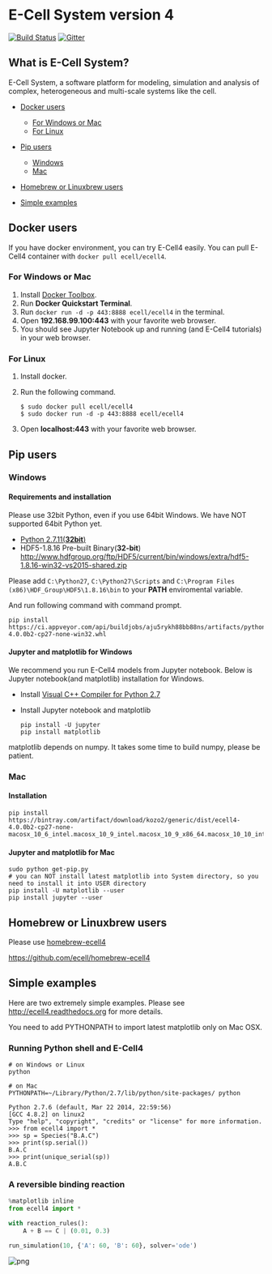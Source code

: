 E-Cell System version 4
=======================

[![Build Status](https://travis-ci.org/ecell/ecell4.svg?branch=develop)](https://travis-ci.org/ecell/ecell4)
[![Gitter](https://badges.gitter.im/Join%20Chat.svg)](https://gitter.im/ecell/ecell4?utm_source=badge&utm_medium=badge&utm_campaign=pr-badge)

## What is E-Cell System?

E-Cell System, a software platform for modeling, simulation and analysis of complex, heterogeneous and multi-scale systems like the cell.

- [Docker users](#docker-users)
    - [For Windows or Mac](#for-windows-or-mac)
    - [For Linux](#for-linux)

- [Pip users](#pip-users)
    - [Windows](#windows)
    - [Mac](#mac)

- [Homebrew or Linuxbrew users](#homebrew-or-linuxbrew-users)

- [Simple examples](#simple-examples)

Docker users
------------

If you have docker environment, you can try E-Cell4 easily.
You can pull E-Cell4 container with `docker pull ecell/ecell4`.

### For Windows or Mac

1. Install [Docker Toolbox](https://www.docker.com/toolbox).
2. Run **Docker Quickstart Terminal**.
3. Run `docker run -d -p 443:8888 ecell/ecell4` in the terminal.
4. Open **192.168.99.100:443** with your favorite web browser.  
5. You should see Jupyter Notebook up and running (and E-Cell4 tutorials) in your web browser.

### For Linux

1. Install docker.
2. Run the following command.

    ```shell
    $ sudo docker pull ecell/ecell4
    $ sudo docker run -d -p 443:8888 ecell/ecell4
    ```

3. Open **localhost:443** with your favorite web browser.


Pip users
---------

### Windows

#### Requirements and installation

Please use 32bit Python, even if you use 64bit Windows.
We have NOT supported 64bit Python yet.

- [Python 2.7.11(**32bit**)](https://www.python.org/ftp/python/2.7.11/python-2.7.11.msi)
- HDF5-1.8.16 Pre-built Binary(**32-bit**) http://www.hdfgroup.org/ftp/HDF5/current/bin/windows/extra/hdf5-1.8.16-win32-vs2015-shared.zip

Please add `C:\Python27`, `C:\Python27\Scripts` and `C:\Program Files (x86)\HDF_Group\HDF5\1.8.16\bin` to your **PATH** enviromental variable.

And run following command with command prompt.
```shell
pip install https://ci.appveyor.com/api/buildjobs/aju5rykh88bb88ns/artifacts/python/dist/ecell4-4.0.0b2-cp27-none-win32.whl
```

#### Jupyter and matplotlib for Windows
We recommend you run E-Cell4 models from Jupyter notebook.
Below is Jupyter notebook(and matplotlib) installation for Windows.

- Install [Visual C++ Compiler for Python 2.7](http://aka.ms/vcpython27)
- Install Jupyter notebook and matplotlib

  ```shell
  pip install -U jupyter
  pip install matplotlib
  ```

matplotlib depends on numpy. It takes some time to build numpy, please be patient.

### Mac

#### Installation

```shell
pip install https://bintray.com/artifact/download/kozo2/generic/dist/ecell4-4.0.0b2-cp27-none-macosx_10_6_intel.macosx_10_9_intel.macosx_10_9_x86_64.macosx_10_10_intel.macosx_10_10_x86_64.whl
```

#### Jupyter and matplotlib for Mac

```shell
sudo python get-pip.py
# you can NOT install latest matplotlib into System directory, so you need to install it into USER directory
pip install -U matplotlib --user
pip install jupyter --user
```


Homebrew or Linuxbrew users
---------------------------

Please use [homebrew-ecell4](https://github.com/ecell/homebrew-ecell4)

https://github.com/ecell/homebrew-ecell4


Simple examples
---------------

Here are two extremely simple examples.
Please see http://ecell4.readthedocs.org for more details.

You need to add PYTHONPATH to import latest matplotlib only on Mac OSX.

### Running Python shell and E-Cell4

```shell
# on Windows or Linux
python

# on Mac
PYTHONPATH=~/Library/Python/2.7/lib/python/site-packages/ python
```

```
Python 2.7.6 (default, Mar 22 2014, 22:59:56)
[GCC 4.8.2] on linux2
Type "help", "copyright", "credits" or "license" for more information.
>>> from ecell4 import *
>>> sp = Species("B.A.C")
>>> print(sp.serial())
B.A.C
>>> print(unique_serial(sp))
A.B.C
```

### A reversible binding reaction

```python
%matplotlib inline
from ecell4 import *

with reaction_rules():
    A + B == C | (0.01, 0.3)

run_simulation(10, {'A': 60, 'B': 60}, solver='ode')
```

![png](https://raw.githubusercontent.com/ecell/ecell4/master/docs/output_7_0.png)
